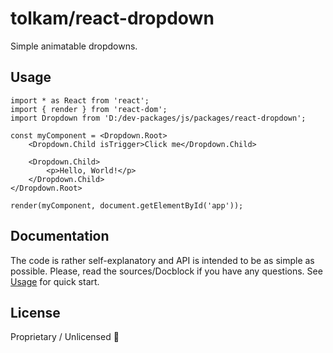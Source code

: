 # tolkam/react-dropdown

Simple animatable dropdowns.

## Usage

````tsx
import * as React from 'react';
import { render } from 'react-dom';
import Dropdown from 'D:/dev-packages/js/packages/react-dropdown';

const myComponent = <Dropdown.Root>
    <Dropdown.Child isTrigger>Click me</Dropdown.Child>

    <Dropdown.Child>
        <p>Hello, World!</p>
    </Dropdown.Child>
</Dropdown.Root>

render(myComponent, document.getElementById('app'));
````

## Documentation

The code is rather self-explanatory and API is intended to be as simple as possible. Please, read the sources/Docblock if you have any questions. See [Usage](#usage) for quick start.

## License

Proprietary / Unlicensed 🤷
